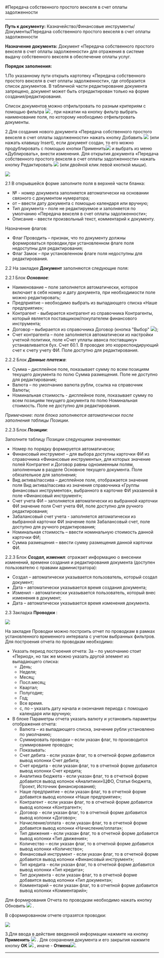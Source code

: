 ﻿#Передача собственного простого векселя в счет оплаты задолженности

-----


**Путь к документу:**  Казначейство/Финансовые инструменты/Документы/Передача собственного простого векселя в счет оплаты задолженности
 
**Назначение документа:** Документ «Передача собственного простого векселя в счет оплаты задолженности» для отражения в системе выдачу собственного векселя в обеспечение оплаты услуг. 


**Порядок заполнения:**


1.По указанному пути открыть картотеку «Передача собственного простого векселя в счет оплаты задолженности», где отобразится список документов. В табличной части редактирование документа запрещено, документ может быть отредактирован только на форме создания/редактирования.

Список документов можно отфильтровать по разным критериям с помощью фильтра ![](topic:.AddFiles.Btn_Filter.png) , при нажатии на кнопку фильтр выбрать наименование поля, по которому необходимо отфильтровать документы.

2.Для создания нового документа «Передача собственного простого векселя в счет оплаты задолженности» нажать кнопку Добавить  ![](topic:.AddFiles.Btn_Add.png) (или нажать клавишу Insert), если документ создан, то его можно продублировать с помощью кнопки Применить![](topic:.AddFiles.Btn_OK.png)  и выбрать из меню «Дублировать», внести изменения. Для открытия документа «Передача собственного простого векселя в счет оплаты задолженности»  нажать кнопку Редактировать ![](topic:.AddFiles.Btn_Edit.png)  (или двойной клик левой кнопкой мыши).

![](topic:.AddFiles.Screenshot_1970.jpg)

2.1 В открывшейся форме заполните поля в верхней части бланка:

*  № - номер документа заполняется автоматически на основании связного с документом нумератора;
* от – ввести дату документа с помощью календаря или вручную;
* Тип документа – поле не редактируемое и заполняется по умолчанию «Передача векселя в счет оплаты задолженности»;
* Описание – ввести произвольный текст, комментарий к документу.

Назначение флагов:

* Флаг Проводить – признак, что по документу должны формироваться проводки,при установленном флаге поля недоступны для редактирования;
* Флаг Замок – при установленном флаге поля недоступны для редактирования.

2.2 На закладке **Документ** заполняются следующие поля:
 
2.2.1 Блок ***Основное***:

* Наименование – поле заполняется автоматически, которое включает в себя номер и дату документа, при необходимости поле можно редактировать;
* Предприятие – необходимо выбрать из выпадающего списка «Наше предприятие»;
* Контрагент - выбирается контрагент из справочника Контрагенты, который является поставщиком/покупателем финансового инструмента;
* Договор – выбирается  из справочника Договор (кнопка  "Выбор" ![](topic:.AddFiles.Btn_select.png));
* Счет контрагента – поле заполняется автоматически из настройки учетной политики, поле «Счет уплаты аванса поставщику» устанавливается бух. Счет 60.1.  В проводке это корреспондирующий счет к счету учету ФИ. Поле доступно для редактирования.

2.2.2  Блок ***Данные платежа***:

* Сумма – дисплейное поле, показывает сумму по всем позициям текущего документа по полю Сумма размещения. Поле не доступно для редактирования;
* Валюта – по умолчанию валюта рубли, ссылка на справочник Валюты;
* Номинальная стоимость -  дисплейное поле, показывает сумму по всем позициям текущего документа по полю Номинальная стоимость. Поле не доступно для редактирования.

*Примечание: поля блока заполняются автоматически после заполнения таблицы Позиции*.


2.2.3  Блок ***Позиции***: 

Заполните таблицу Позиции следующими значениями:

* Номер по порядку формируется автоматически;
* Финансовый инструмент – для выбора доступны карточки ФИ из справочника «Финансовые инструменты», для которых значение полей Контрагент и Договор равны одноименным полям, заполненным в разделе Основное текущего документа. Поле обязательное для заполнения;
* Вид актива/пассива – дисплейное поле, отображается значение поля Вид актива/пассива из значения справочника «Группы финансовых инструментов», выбранного в карточке ФИ указанной в поле «Финансовый инструмент»;
* Счет учета ФИ – заполняется автоматически из выбранной карточки ФИ значение поля Счет учета ФИ, поле доступно для ручного редактирования;
* Забалансовый счет учета - заполняется автоматически из выбранной карточки ФИ значение поля Забалансовый счет, поле доступно для ручного редактирования;
* Номинальная стоимость – ввести номинальную стоимость данной карточки ФИ;
* Сумма размещения – ввести сумму размещения данной карточки ФИ.

2.2.3  Блок ***Создал, изменил***:  отражает информацию о внесении изменений, времени создания и редактирования документа (доступен пользователю с правами администратора):

* Создал – автоматически указывается пользователь, который создал документ;
* Дата – автоматически указывается время создания документа;
* Изменил - автоматически указывается пользователь, который внес изменения в документ;
* Дата – автоматически указывается время изменения документа.


2.3 Закладка **Проводки** :

![](topic:.AddFiles.Screenshot_1972.jpg)

На закладке Проводки можно построить отчет по проводкам в рамках установленного временного интервала с учетом выбранных фильтров. Для построения отчета по проводкам необходимо:        
                                                                                                                                                                                                                                                                                                                
* Указать период построения отчета: За – по умолчанию стоит «Период», но так же можно указать другой элемент из выпадающего списка:
    * День;
    * Неделя;
    * Месяц;
    * Посл.месяц;
    * Квартал;
    * Полугодие;
    * Год;
    * Все время.
    * с, по  – указать дату начала и окончания периода с помощью календаря или вручную;
* В блоке Параметры отчета указать валюту и установить параметры отображения отчета:
    * Валюта – из выпадающего списка, значение рубли установлено по умолчанию;
    * Суммировать проводки – если указан флаг, то производится суммирование проводок;
    * Показывать:
     *  Счет дебита - если указан флаг, то в отчетной форме добавится вывод колонки Счет дебита;
     *  Счет кредита - если указан флаг, то в отчетной форме добавится вывод колонки Счет кредита;
     *  Аналитика бюджета - если указан флаг, то в отчетной форме добавится вывод колонок «Аналитики»(ЦФО, Статья бюджета, Проект, Источник финансирования);
     *  Наше предприятие – если указан флаг, то в отчетной форме добавится вывод колонки «Наше предприятие»;
     *  Контрагент - если указан флаг, то в отчетной форме добавится вывод колонки «Контрагент»;
     *  Договор - если указан флаг, то в отчетной форме добавится вывод колонки «Договор»;
     *  Начисление/оплата - если указан флаг, то в отчетной форме добавится вывод колонки «Начисление/оплата»;
     *  Тип движения - если указан флаг, то в отчетной форме добавится вывод колонки «Тип движения»;
     * Количество – если указан флаг, то в отчетной форме добавится вывод колонки «Количество»;
     * Финансовый инструмент - если указан флаг, то в отчетной форме добавится вывод колонки «Финансовый инструмент»;
     * Тип кредита - если указан флаг, то в отчетной форме добавится вывод колонки «Тип кредита»;
     * Тип документа - если указан флаг, то в отчетной форме добавится вывод колонки «Тип документа»;
     * Комментарий – если указан флаг, то в отчетной форме добавится вывод колонки «Комментарий»;

Для формирования Отчета по проводкам необходимо нажать кнопку Обновить ![](topic:.AddFiles.Btn_Refresh.png) .
 
В сформированном отчете отразятся проводки:

![](topic:.AddFiles.Screenshot_1971.jpg)

3.Для ввода в действие введенной информации нажмите на кнопку **Применить** ![](topic:.AddFiles.Btn_OK.png)  .
Для сохранения документа и его закрытия нажмите кнопку **ОК** ![](topic:.AddFiles.Btn_Post.png) , иначе  -  **Отмена**![](topic:.AddFiles.BtnCloseCancel.png).

------

